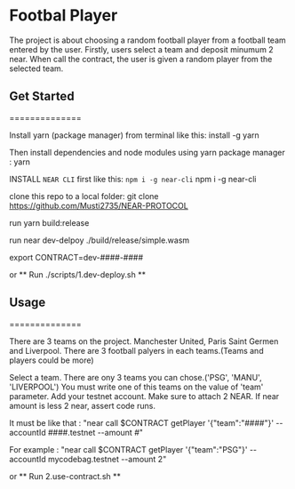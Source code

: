 Footbal Player
==============

The project is about choosing a random football player from a football team entered by the user.
Firstly, users select a team and deposit minumum 2 near. 
When call the contract, the user is given a random player from the selected team.


## Get Started
==============

Install yarn (package manager) from terminal like this:
install -g yarn

Then install dependencies and node modules using yarn package manager :
yarn

INSTALL `NEAR CLI` first like this: `npm i -g near-cli`
npm i -g near-cli

clone this repo to a local folder:
git clone https://github.com/Musti2735/NEAR-PROTOCOL

run yarn build:release

run near dev-delpoy ./build/release/simple.wasm

export CONTRACT=dev-####-####

or
** Run ./scripts/1.dev-deploy.sh **


## Usage
==============

There are 3 teams on the project. Manchester United, Paris Saint Germen and Liverpool.
There are 3 football palyers in each teams.(Teams and players could be more) 
 
Select a team. There are ony 3 teams you can chose.('PSG', 'MANU', 'LIVERPOOL')
You must write one of this teams on the value of 'team' parameter.
Add your testnet account.
Make sure to attach 2 NEAR. If near amount is less 2 near, assert code runs.

It must be like that : 
"near call $CONTRACT getPlayer '{"team":"####"}' --accountId ####.testnet --amount #"

For example : 
"near call $CONTRACT getPlayer '{"team":"PSG"}' --accountId mycodebag.testnet --amount 2"

or
** Run 2.use-contract.sh **

